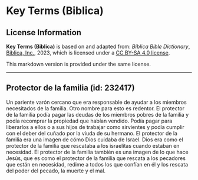 # Key Terms (Biblica)

## License Information

**Key Terms (Biblica)** is based on and adapted from: _Biblica Bible Dictionary_, [Biblica, Inc.](https://www.biblica.com/), 2023, which is licensed under a [CC BY-SA 4.0 license](https://creativecommons.org/licenses/by-sa/4.0/legalcode.en).

This markdown version is provided under the same license.



--------------------------------

## Protector de la familia (id: 232417)

Un pariente varón cercano que era responsable de ayudar a los miembros necesitados de la familia. Otro nombre para esto es redentor. El protector de la familia podía pagar las deudas de los miembros pobres de la familia y podía recomprar la propiedad que habían vendido. Podía pagar para liberarlos a ellos o a sus hijos de trabajar como sirvientes y podía cumplir con el deber del cuñado por la viuda de su hermano. El protector de la familia era una imagen de cómo Dios cuidaba de Israel. Dios era como el protector de la familia que rescataba a los israelitas cuando estaban en necesidad. El protector de la familia también es una imagen de lo que hace Jesús, que es como el protector de la familia que rescata a los pecadores que están en necesidad, redime a todos los que confían en él y los rescata del poder del pecado, la muerte y el mal.


